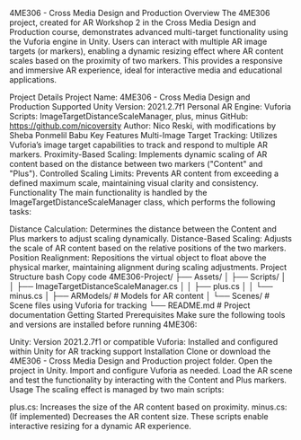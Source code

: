 4ME306 - Cross Media Design and Production
Overview
The 4ME306 project, created for AR Workshop 2 in the Cross Media Design and Production course, demonstrates advanced multi-target functionality using the Vuforia engine in Unity. Users can interact with multiple AR image targets (or markers), enabling a dynamic resizing effect where AR content scales based on the proximity of two markers. This provides a responsive and immersive AR experience, ideal for interactive media and educational applications.

Project Details
Project Name: 4ME306 - Cross Media Design and Production
Supported Unity Version: 2021.2.7f1 Personal
AR Engine: Vuforia
Scripts: ImageTargetDistanceScaleManager, plus, minus
GitHub: https://github.com/nicoversity
Author: Nico Reski, with modifications by Sheba Ponmelil Babu
Key Features
Multi-Image Target Tracking: Utilizes Vuforia’s image target capabilities to track and respond to multiple AR markers.
Proximity-Based Scaling: Implements dynamic scaling of AR content based on the distance between two markers ("Content" and "Plus").
Controlled Scaling Limits: Prevents AR content from exceeding a defined maximum scale, maintaining visual clarity and consistency.
Functionality
The main functionality is handled by the ImageTargetDistanceScaleManager class, which performs the following tasks:

Distance Calculation: Determines the distance between the Content and Plus markers to adjust scaling dynamically.
Distance-Based Scaling: Adjusts the scale of AR content based on the relative positions of the two markers.
Position Realignment: Repositions the virtual object to float above the physical marker, maintaining alignment during scaling adjustments.
Project Structure
bash
Copy code
4ME306-Project/
├── Assets/
│   ├── Scripts/
│   │   ├── ImageTargetDistanceScaleManager.cs
│   │   ├── plus.cs
│   │   └── minus.cs
│   ├── ARModels/                  # Models for AR content
│   └── Scenes/                    # Scene files using Vuforia for tracking
└── README.md                      # Project documentation
Getting Started
Prerequisites
Make sure the following tools and versions are installed before running 4ME306:

Unity: Version 2021.2.7f1 or compatible
Vuforia: Installed and configured within Unity for AR tracking support
Installation
Clone or download the 4ME306 - Cross Media Design and Production project folder.
Open the project in Unity.
Import and configure Vuforia as needed.
Load the AR scene and test the functionality by interacting with the Content and Plus markers.
Usage
The scaling effect is managed by two main scripts:

plus.cs: Increases the size of the AR content based on proximity.
minus.cs: (If implemented) Decreases the AR content size.
These scripts enable interactive resizing for a dynamic AR experience.